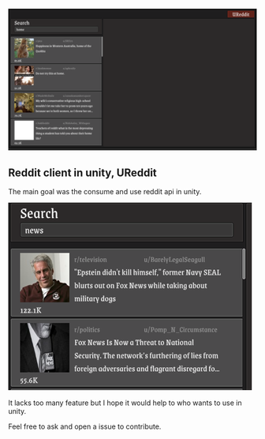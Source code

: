 ![UReddit](./Images/home.png)

## Reddit client in unity, UReddit

The main goal was the consume and use reddit api in unity. 

![UReddit](./Images/search.png)

It lacks too many feature but I hope it would help to who wants to use in unity.

Feel free to ask and open a issue to contribute.
